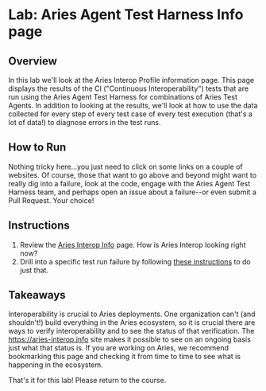 # Lab: Aries Agent Test Harness Info page

## Overview

In this lab we'll look at the Aries Interop Profile information page. This page displays the results of the CI ("Continuous Interoperability") tests that are run using the Aries Agent Test Harness for combinations of Aries Test Agents. In addition to looking at the results, we'll look at how to use the data collected for every step of every test case of every test execution (that's a lot of data!) to diagnose errors in the test runs.

## How to Run

Nothing tricky here...you just need to click on some links on a couple of websites. Of course, those that want to go above and beyond might want to really dig into a failure, look at the code, engage with the Aries Agent Test Harness team, and perhaps open an issue about a failure--or even submit a Pull Request. Your choice! 

## Instructions

1. Review the [Aries Interop Info](https://aries-interop.info) page. How is Aries Interop looking right now?
2. Drill into a specific test run failure by following [these instructions](https://aries-interop.info/aries-interop-intro.html#investigating-failing-tests) to do just that.

## Takeaways

Interoperability is crucial to Aries deployments. One organization can't (and shouldn't!) build everything in the Aries ecosystem,
so it is crucial there are ways to verify interoperability and to see the status of that verification. The https://aries-interop.info site
makes it possible to see on an ongoing basis just what that status is. If you are working on Aries, we recommend bookmarking this page
and checking it from time to time to see what is happening in the ecosystem.

That's it for this lab! Please return to the course.
